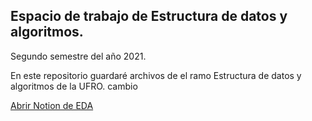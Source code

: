 ## Espacio de trabajo de Estructura de datos y algoritmos.
Segundo semestre del año 2021.

En este repositorio guardaré archivos de el ramo Estructura de datos y algoritmos de la UFRO.
cambio

[Abrir Notion de EDA](https://madac.notion.site/f28bfdf9c0b84cafba3b54b0a34f640a?v=93e4b3a6bf394c2ca06774c1b2e9db20)


